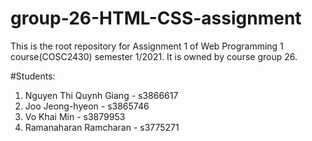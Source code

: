 # group-26-HTML-CSS-assignment
This is the root repository for Assignment 1 of Web Programming 1 course(COSC2430) semester 1/2021. It is owned by course group 26.

#Students:
1. Nguyen Thi Quynh Giang - s3866617
2. Joo Jeong-hyeon - s3865746
3. Vo Khai Min - s3879953
4. Ramanaharan Ramcharan - s3775271
